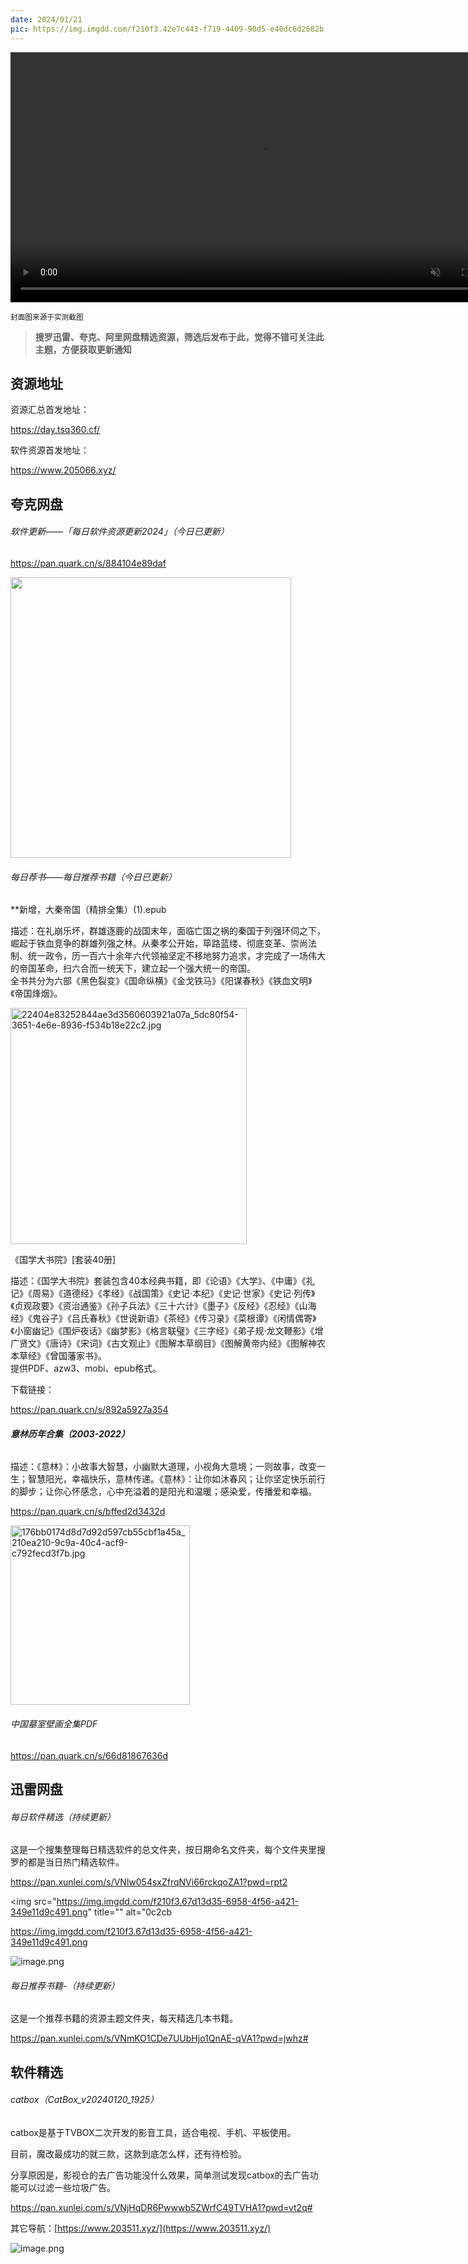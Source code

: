 ```yaml
---
date: 2024/01/21
pic: https://img.imgdd.com/f210f3.42e7c443-f719-4409-90d5-e40dc6d2682b.png
---
```


<video width="800px" preload muted autoplay loop><source src="https://cdn.fliggy.com/upic/BDf4l0.mp4" type="video/mp4" poster="https://i.postimg.cc/j26cp27Y/image.png"></video>

<small>封面图来源于实测截图</small>

> **搜罗迅雷、夸克、阿里网盘精选资源，筛选后发布于此，觉得不错可关注此主题，方便获取更新通知**

## 资源地址

资源汇总首发地址：

 https://day.tsq360.cf/

软件资源首发地址：

https://www.205066.xyz/

## 夸克网盘

###### 软件更新——「每日软件资源更新2024」（今日已更新）

https://pan.quark.cn/s/884104e89daf

<img src="file:///C:/Users/admin/AppData/Roaming/marktext/images/2024-01-21-12-47-21-8f528db84fcbc6061b77112f09e9f955_f210f3.42e7c443-f719-4409-90d5-e40dc6d2682b.png" title="" alt="" width="449">

###### 每日荐书——每日推荐书籍（今日已更新）

**新增，大秦帝国（精排全集）(1).epub  

描述：在礼崩乐坏，群雄逐鹿的战国末年，面临亡国之祸的秦国于列强环伺之下，崛起于铁血竞争的群雄列强之林。从秦孝公开始，筚路蓝缕、彻底变革、崇尚法制、统一政令，历一百六十余年六代领袖坚定不移地努力追求，才完成了一场伟大的帝国革命，扫六合而一统天下，建立起一个强大统一的帝国。  
全书共分为六部《黑色裂变》《国命纵横》《金戈铁马》《阳谋春秋》《铁血文明》《帝国烽烟》。

<img src="https://img.imgdd.com/f210f3.794e1339-d558-43a7-9911-2bc63ec59aa4.jpg" title="" alt="22404e83252844ae3d3560603921a07a_5dc80f54-3651-4e6e-8936-f534b18e22c2.jpg" width="378">

《国学大书院》[套装40册]  

描述：《国学大书院》套装包含40本经典书籍，即《论语》《大学》、《中庸》《礼记》《周易》《道德经》《孝经》《战国策》《史记·本纪》《史记·世家》《史记·列传》《贞观政要》《资治通鉴》《孙子兵法》《三十六计》《墨子》《反经》《忍经》《山海经》《鬼谷子》《吕氏春秋》《世说新语》《茶经》《传习录》《菜根谭》《闲情偶寄》《小窗幽记》《围炉夜话》《幽梦影》《格言联璧》《三字经》《弟子规·龙文鞭影》《增广贤文》《唐诗》《宋词》《古文观止》《图解本草纲目》《图解黄帝内经》《图解神农本草经》《曾国藩家书》。  
提供PDF、azw3、mobi、epub格式。

下载链接：

https://pan.quark.cn/s/892a5927a354

###### **意林历年合集（2003-2022）**

描述：《意林》：小故事大智慧，小幽默大道理，小视角大意境；一则故事，改变一生；智慧阳光，幸福快乐，意林传递。《意林》：让你如沐春风；让你坚定快乐前行的脚步；让你心怀感念，心中充溢着的是阳光和温暖；感染爱，传播爱和幸福。

https://pan.quark.cn/s/bffed2d3432d

<img src="https://img.imgdd.com/f210f3.6519aee9-0bea-4fbe-be39-058db0db1844.jpg" title="" alt="176bb0174d8d7d92d597cb55cbf1a45a_210ea210-9c9a-40c4-acf9-c792fecd3f7b.jpg" width="287">

###### 中国墓室壁画全集PDF

https://pan.quark.cn/s/66d81867636d

## 迅雷网盘

###### 每日软件精选（持续更新）

这是一个搜集整理每日精选软件的总文件夹，按日期命名文件夹，每个文件夹里搜罗的都是当日热门精选软件。

https://pan.xunlei.com/s/VNlw054sxZfrqNVi66rckqoZA1?pwd=rpt2

<img src="https://img.imgdd.com/f210f3.67d13d35-6958-4f56-a421-349e11d9c491.png" title="" alt="0c2cb

https://img.imgdd.com/f210f3.67d13d35-6958-4f56-a421-349e11d9c491.png

![image.png](https://img.imgdd.com/f210f3.db7d38c9-64bd-4afb-abac-efb3acda9dc1.png)

###### 每日推荐书籍-（持续更新）

这是一个推荐书籍的资源主题文件夹，每天精选几本书籍。

https://pan.xunlei.com/s/VNmKO1CDe7UUbHjo1QnAE-qVA1?pwd=jwhz# 

## 软件精选

###### catbox（CatBox_v20240120_1925）

catbox是基于TVBOX二次开发的影音工具，适合电视、手机、平板使用。

目前，魔改最成功的就三款，这款到底怎么样，还有待检验。

分享原因是，影视仓的去广告功能没什么效果，简单测试发现catbox的去广告功能可以过滤一些垃圾广告。

https://pan.xunlei.com/s/VNjHqDR6Pwwwb5ZWrfC49TVHA1?pwd=vt2q#

其它导航：[https://www.203511.xyz/](https://www.203511.xyz/)

![image.png](https://img.imgdd.com/f210f3.b1fbd0c0-110c-4a3b-88d8-d0266a38c9c0.png)
